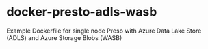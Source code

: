# docker-presto-adls-wasb
Example Dockerfile for single node Preso with Azure Data Lake Store (ADLS) and Azure Storage Blobs (WASB)

